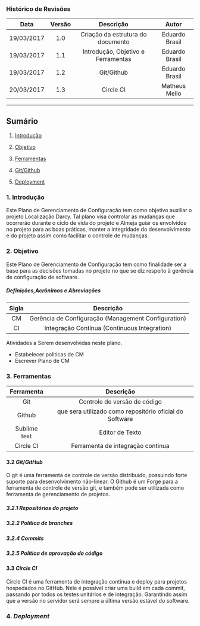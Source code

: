 ### Histórico de Revisões

| Data | Versão | Descrição | Autor |
|:----:|:------:|:---------:|:-----:|
|19/03/2017| 1.0 | Criação da estrutura do documento | Eduardo Brasil |
|19/03/2017| 1.1 | Introdução, Objetivo e Ferramentas | Eduardo Brasil |
|19/03/2017| 1.2 | Git/Github | Eduardo Brasil |
|20/03/2017| 1.3 | Circle CI | Matheus Mello |

***

## Sumário
1.   [Introdução](#1-introdução)

2.   [Objetivo](#2-objetivo)

3.   [Ferramentas](#3-Ferramentas)

4.   [Git/Github](#4-Git/Github)

5.   [Deployment](#5-Deployment)



### 1. Introdução

Este Plano de Gerenciamento de Configuração tem como objetivo auxiliar o projeto Localização Darcy. Tal plano visa controlar as mudanças que ocorrerão durante o ciclo de vida do projeto e Almeja guiar os envolvidos no projeto para as boas práticas, manter a integridade do desenvolvimento e do projeto assim como facilitar o controle de mudanças.

### 2. Objetivo

Este Plano de Gerenciamento de Configuração tem como finalidade ser a base para as decisões tomadas no projeto no que se diz respeito à gerência de configuração de software.

##### Definições,Acrônimos e Abreviações 

| Sigla | Descrição |
|:----:|:------:|
|CM|	Gerência de Configuração (Management Configuration)|
|CI|	Integração Contínua (Continuous Integration)|

Atividades a Serem desenvolvidas neste plano.

 * Estabelecer politicas de CM
 * Escrever Plano de CM

### 3. Ferramentas   

| Ferramenta | Descrição |
|:----:|:------:|
|Git|	Controle de versão de código|
|Github| que sera utilizado como repositório oficial do Software|
|Sublime text| 	Editor de Texto|
|Circle CI|	Ferramenta de integração continua|


#### 3.2 _Git_/_GitHub_  

O git é uma ferramenta de controle de versão distribuído, possuindo forte suporte para desenvolvimento não-linear.
O Github é um Forge para a ferramenta de controle de versão git, e também pode ser utilizada como ferramenta de gerenciamento de projetos.

##### 3.2.1 Repositórios do projeto

##### 3.2.2 Política de _branches_

##### 3.2.4 _Commits_

##### 3.2.5 Política de aprovação do código

#### 3.3 _Circle CI_  

Circle CI é uma ferramenta de integração contínua e deploy para projetos hospedados no GitHub. Nele é possível criar uma build em cada commit, passando por todos os testes unitários e de integração. Garantindo assim que a versão no servidor será sempre a última versão estável do software.

### 4. _Deployment_  